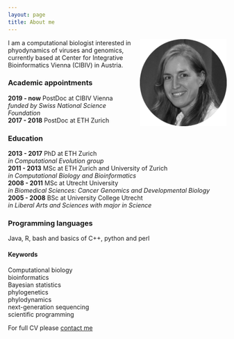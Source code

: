 ```yaml
---
layout: page
title: About me
---
```


<img src="/img/VB_bw.png" alt="Drawing" style="width: 200px;" vspace="-50px;" align="right"/> 
I am a computational biologist interested in phyodynamics of viruses and genomics, currently based at Center for Integrative Bioinformatics Vienna (CIBIV) in Austria.  

### Academic appointments   
**2019 - now** PostDoc at CIBIV Vienna  
        _funded by Swiss National Science Foundation_  
**2017 - 2018** PostDoc at ETH Zurich

### Education  
**2013 - 2017** PhD at ETH Zurich  
        _in Computational Evolution group_  
**2011 - 2013** MSc at ETH Zurich and University of Zurich  
        _in Computational Biology and Bioinformatics_  
**2008 - 2011** MSc at Utrecht University  
        _in Biomedical Sciences: Cancer Genomics and Developmental Biology_  
**2005 - 2008** BSc at University College Utrecht  
        _in Liberal Arts and Sciences with major in Science_  

### Programming languages  
Java, R, bash and basics of C++, python and perl

#### Keywords  
Computational biology  
bioinformatics  
Bayesian statistics  
phylogenetics  
phylodynamics  
next-generation sequencing  
scientific programming  

For full CV please [contact me]("https://boskovav.github.io/contact.md")
